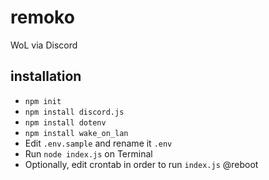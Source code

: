 # remoko
WoL via Discord

## installation

- `npm init`
- `npm install discord.js`
- `npm install dotenv`
- `npm install wake_on_lan`
- Edit `.env.sample` and rename it `.env`
- Run `node index.js` on Terminal
- Optionally, edit crontab in order to run `index.js` @reboot

